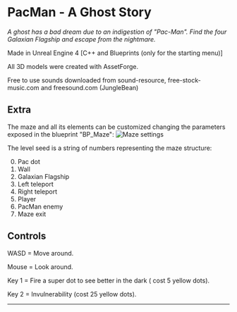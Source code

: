 # PacMan - A Ghost Story


*A ghost has a bad dream due to an indigestion of "Pac-Man". Find the four Galaxian Flagship and escape from the nightmare.*

Made in Unreal Engine 4 [C++ and Blueprints (only for the starting menu)]

All 3D models were created with AssetForge.

Free to use sounds downloaded from sound-resource, free-stock-music.com and freesound.com (JungleBean)


## Extra
The maze and all its elements can be customized changing the parameters exposed  in the blueprint "BP_Maze":
![Maze settings](https://i.imgur.com/QMa2kb0.png)

The level seed is a string of numbers representing the maze structure:

 0. Pac dot
 1. Wall
 2. Galaxian Flagship
 3. Left teleport
 4. Right teleport
 5. Player
 6. PacMan enemy
 7. Maze exit



## Controls

WASD = Move around.

Mouse = Look around.

Key 1 = Fire a super dot to see better in the dark ( cost 5 yellow dots).

Key 2 = Invulnerability (cost 25 yellow dots).

--------------------------------------------
